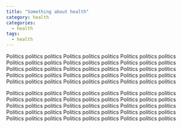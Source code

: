 ```yaml
---
title: "Something about health"
category: health
categories:
  - health
tags:
  - health
---
```


Politics politics politics Politics politics politics Politics politics politics Politics politics politics Politics politics politics Politics politics politics Politics politics politics Politics politics politics Politics politics politics Politics politics politics Politics politics politics Politics politics politics Politics politics politics Politics politics politics Politics politics politics

Politics politics politics Politics politics politics Politics politics politics Politics politics politics Politics politics politics Politics politics politics Politics politics politics Politics politics politics Politics politics politics Politics politics politics Politics politics politics Politics politics politics Politics politics politics Politics politics politics Politics politics politics
